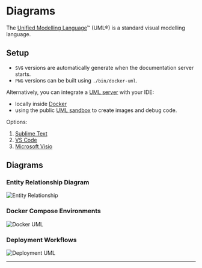 # Diagrams

The [Unified Modelling Language][plantuml]™ (UML®) is a standard visual modelling language.

## Setup

- `SVG` versions are automatically generate when the documentation server starts.
- `PNG` versions can be built using `./bin/docker-uml`.

Alternatively, you can integrate a [UML server][server] with your IDE:

- locally inside [Docker][docker]
- using the public [UML sandbox][sandbox] to create images and debug code.

Options:

1. [Sublime Text][sublime]
2. [VS Code][vscode]
3. [Microsoft Visio][visio]


## Diagrams

<!--
### (WIP) Application UML

![Application UML](application.svg "Application")
-->

### Entity Relationship Diagram

![Entity Relationship](erd.svg "Database")

### Docker Compose Environments

![Docker UML](docker.svg "Docker")

### Deployment Workflows

![Deployment UML](deployment.svg "Deployment")


---

[plantuml]: https://plantuml.com/creole
[sandbox]: https://www.plantuml.com/plantuml/uml
[server]: https://github.com/plantuml/plantuml-server
[docker]: https://hub.docker.com/r/plantuml/plantuml-server
[sublime]: https://github.com/evandrocoan/PlantUmlDiagrams
[vscode]: https://github.com/qjebbs/vscode-plantuml
[visio]: https://products.office.com/en/visio/flowchart-software
